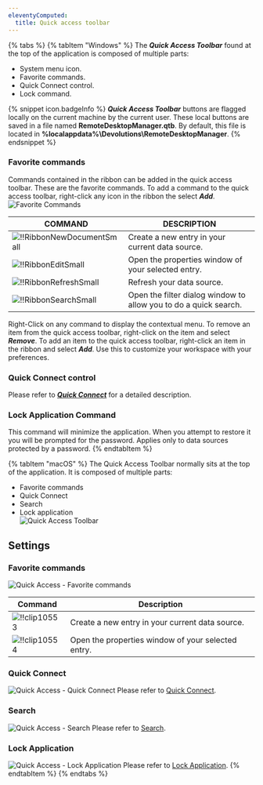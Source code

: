 ```yaml
---
eleventyComputed:
  title: Quick access toolbar
---
```

{% tabs %}
{% tabItem "Windows" %}
The ***Quick Access Toolbar*** found at the top of the application is composed of multiple parts:  

* System menu icon. 
* Favorite commands. 
* Quick Connect control. 
* Lock command. 

{% snippet icon.badgeInfo %} 
***Quick Access Toolbar*** buttons are flagged locally on the current machine by the current user. These local buttons are saved in a file named **RemoteDesktopManager.qtb**. By default, this file is located in **%localappdata%\Devolutions\RemoteDesktopManager**. 
{% endsnippet %}
 
### Favorite commands 

Commands contained in the ribbon can be added in the quick access toolbar. These are the favorite commands. To add a command to the quick access toolbar, right-click any icon in the ribbon the select ***Add***.  
![Favorite Commands](https://webdevolutions.azureedge.net/docs/en/rdm/windows/clip11178.png) 

| COMMAND | DESCRIPTION |
|---------|-------------|
| ![!!RibbonNewDocumentSmall](https://webdevolutions.azureedge.net/docs/common/document-empty.png) | Create a new entry in your current data source.        |
| ![!!RibbonEditSmall](https://webdevolutions.azureedge.net/docs/common/edit.png) | Open the properties window of your selected entry.                   |
| ![!!RibbonRefreshSmall](https://webdevolutions.azureedge.net/docs/common/refresh-large.png) | Refresh your data source.                                      |
| ![!!RibbonSearchSmall](https://webdevolutions.azureedge.net/docs/common/search.png) | Open the filter dialog window to allow you to do a quick search. |

Right-Click on any command to display the contextual menu. To remove an item from the quick access toolbar, right-click on the item and select ***Remove***. To add an item to the quick access toolbar, right-click an item in the ribbon and select ***Add***. Use this to customize your workspace with your preferences. 

### Quick Connect control 

Please refer to [***Quick Connect***](/rdm/windows/commands/view/view/quick-connect/) for a detailed description. 

### Lock Application Command 

This command will minimize the application. When you attempt to restore it you will be prompted for the password. Applies only to data sources protected by a password.
{% endtabItem %}

{% tabItem "macOS" %}
The Quick Access Toolbar normally sits at the top of the application. It is composed of multiple parts:  

* Favorite commands 
* Quick Connect 
* Search 
* Lock application  
![Quick Access Toolbar](https://webdevolutions.azureedge.net/docs/en/rdm/mac/clip10556.png) 

## Settings 

### Favorite commands 

![Quick Access - Favorite commands](https://webdevolutions.azureedge.net/docs/en/rdm/mac/clip10552.png) 

| Command | Description |
|---------|-------------|
| ![!!clip10553](https://webdevolutions.azureedge.net/docs/common/document-empty.png) | Create a new entry in your current data source.   |
| ![!!clip10554](https://webdevolutions.azureedge.net/docs/common/edit.png) | Open the properties window of your selected entry.    |

### Quick Connect 

![Quick Access - Quick Connect](https://webdevolutions.azureedge.net/docs/en/rdm/mac/clip10557.png) 
Please refer to [Quick Connect](/rdm/mac/commands/view/quick-connect/). 

### Search 

![Quick Access - Search](https://webdevolutions.azureedge.net/docs/en/rdm/mac/clip10558.png) 
Please refer to [Search](/rdm/mac/user-interface/quick-access/search/). 

### Lock Application 

![Quick Access - Lock Application](https://webdevolutions.azureedge.net/docs/en/rdm/mac/clip10555.png) 
Please refer to [Lock Application](/rdm/mac/commands/file/lock-application/).
{% endtabItem %}
{% endtabs %}